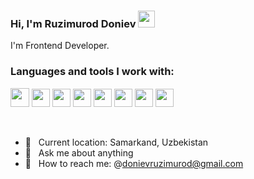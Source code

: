 ### Hi, I'm Ruzimurod Doniev <img src="https://media.giphy.com/media/hvRJCLFzcasrR4ia7z/giphy.gif" width="27px">

I'm Frontend Developer. <br />


### Languages and tools I work with:

<code display="inline"><img src="https://e7.pngegg.com/pngimages/185/866/png-clipart-html-logo-html-web-design-scalable-graphics-world-wide-web-markup-language-html5-icon-hd-miscellaneous-angle-thumbnail.png" width="30px"></code>
<code display="inline"><img src="https://e7.pngegg.com/pngimages/188/673/png-clipart-cascading-style-sheets-css3-bootstrap-valid-blue-angle-thumbnail.png" height="29px"></code>
<code><img src="https://w7.pngwing.com/pngs/1009/249/png-transparent-logo-sass-logos-and-brands-icon-thumbnail.png" height="29px"></code>
<code><img src="https://e7.pngegg.com/pngimages/439/345/png-clipart-bootstrap-logo-thumbnail-tech-companies.png" height="29px"></code>
<code><img src="https://e7.pngegg.com/pngimages/602/440/png-clipart-javascript-open-logo-number-js-angle-text-thumbnail.png" height="29px" /></code>
<code><img src="https://w7.pngwing.com/pngs/79/518/png-transparent-js-react-js-logo-react-react-native-logos-icon-thumbnail.png" height="29px" /></code>
<code><img src="https://w7.pngwing.com/pngs/74/362/png-transparent-typescript-plain-logo-icon-thumbnail.png" height="29px" /></code>
<code><img src="https://encrypted-tbn0.gstatic.com/images?q=tbn:ANd9GcR0_dQw9_0TFEtE11BWSwJpkePcC7lAa_rv-A&s" height="29px" /></code>

<br />

- 📍 &nbsp; Current location: Samarkand, Uzbekistan
- 📝 &nbsp; Ask me about anything
-  📩 &nbsp; How to reach me: @donievruzimurod@gmail.com












